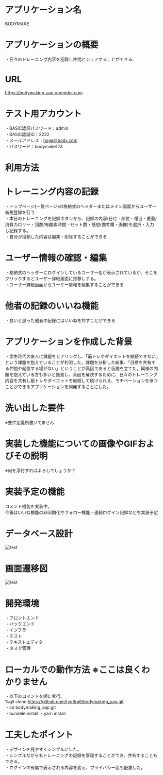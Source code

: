 # アプリケーション名

BODYMAKE

# アプリケーションの概要



・日々のトレーニング内容を記録し仲間とシェアすることができる.


# URL

https://bodymaking-aap.onrender.com

# テスト用アカウント

・BASIC認証パスワード：admin  
・BASIC認証ID：2222  
・メールアドレス：hoge@body.com  
・パスワード：bodymake123

# 利用方法

# トレーニング内容の記録 

・トップページ(一覧ページ)の格納式のヘッダーまたはメイン画面からユーザー新規登録を行う  
・本日のトレーニングを記録ボタンから、記録の内容(日付・部位・種目・重量/消費カロリー・回数/有酸素時間・セット数・感想/備考欄・画像)を選択・入力し記録する。  
・自分が投稿した内容は編集・削除することができる


# ユーザー情報の確認・編集

・格納式のヘッダーにログインしているユーザー名が表示されているが、そこをクリックするとユーザー詳細画面に推移しする。  
・ユーザー詳細画面からユーザー情報を編集することができる

# 他者の記録のいいね機能

・良いと思った他者の記録にはいいねを押すことができる


# アプリケーションを作成した背景

・学生時代の友人に課題をヒアリングし、「筋トレやダイエットを継続できない」という課題を抱えていることが判明した。課題を分析した結果、「目標を共有する仲間や発信する場がない」ということが真因であると仮説を立てた。同様の問題を抱えている方も多いと推測し、真因を解決するために、日々のトレーニング内容を共有し筋トレやダイエットを継続して続けられる、モチベーションを保つことができるアプリケーションを開発することにした。

# 洗い出した要件

※要件定義所書いてません


# 実装した機能についての画像やGIFおよびその説明


※何を添付すればよろしでしょうか？

# 実装予定の機能

コメント機能を実装中。  
今後はいいね機能の非同期化やフォロー機能・連続ログイン記録などを実装予定


# データベース設計  

![test](https://user-images.githubusercontent.com/113968546/201836462-1a5624d2-3c3e-4b27-a01b-62e7cb832de1.png)



# 画面遷移図

![test](https://user-images.githubusercontent.com/113968546/201836652-5111249c-c05f-4c22-8b4c-e74a98230632.svg)






# 開発環境

・フロントエンド  
・バックエンド  
・インフラ  
・テスト  
・テキストエディタ  
・タスク管理

# ローカルでの動作方法      ※ここは良くわかりません

・以下のコマンドを順に実行。  
%git clone https://github.com/tyo6ra6/bodymaking_aap.git  
・cd bodymaking_aap.git    
・bundele install
・yarn install




# 工夫したポイント
・デザインを見やすくシンプルにした。  
・シンプルながらもトレーニングの記録を管理することができ、共有することもできる。  
・ログインの有無で表示される内容を変え、プライバシー面も配慮した。  


















